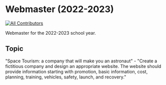 # Webmaster (2022-2023)

<!-- markdownlint-disable -->
<!-- ALL-CONTRIBUTORS-BADGE:START - Do not remove or modify this section -->

[![All Contributors](https://img.shields.io/badge/all_contributors-6-orange.svg?style=flat-square)](#contributors-)

<!-- ALL-CONTRIBUTORS-BADGE:END -->
<!-- markdownlint-enable -->

Webmaster for the 2022-2023 school year.

## Topic

"Space Tourism: a company that will make you an astronaut" -
"Create a fictitious company and design an appropriate website.
The website should provide information starting with
promotion, basic information, cost, planning,
training, vehicles, safety, launch, and recovery."
